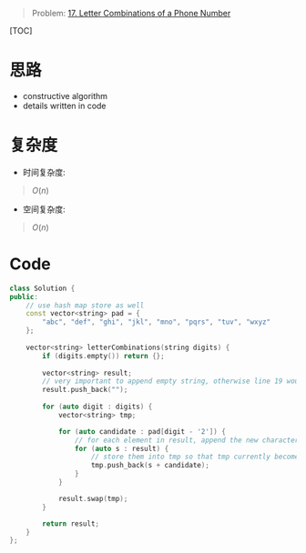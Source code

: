 > Problem: [17. Letter Combinations of a Phone Number](https://leetcode.com/problems/letter-combinations-of-a-phone-number/description/)

[TOC]

# 思路
- constructive algorithm
- details written in code

# 复杂度
- 时间复杂度:
> $O(n)$

- 空间复杂度:
> $O(n)$

# Code
```c++
class Solution {
public:
    // use hash map store as well
    const vector<string> pad = {
        "abc", "def", "ghi", "jkl", "mno", "pqrs", "tuv", "wxyz"
    };
    
    vector<string> letterCombinations(string digits) {
        if (digits.empty()) return {};
        
        vector<string> result;
        // very important to append empty string, otherwise line 19 would not implement for empty vector
        result.push_back("");
        
        for (auto digit : digits) {
            vector<string> tmp;

            for (auto candidate : pad[digit - '2']) {
                // for each element in result, append the new character 
                for (auto s : result) {
                    // store them into tmp so that tmp currently becomes the answer
                    tmp.push_back(s + candidate);
                }
            }

            result.swap(tmp);
        }

        return result;
    }
};
```